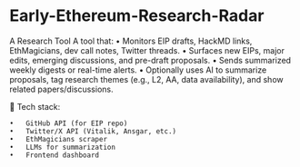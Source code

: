 # Early-Ethereum-Research-Radar
A Research Tool
A tool that:
	•	Monitors EIP drafts, HackMD links, EthMagicians, dev call notes, Twitter threads.
	•	Surfaces new EIPs, major edits, emerging discussions, and pre-draft proposals.
	•	Sends summarized weekly digests or real-time alerts.
	•	Optionally uses AI to summarize proposals, tag research themes (e.g., L2, AA, data availability), and show related papers/discussions.

🔧 Tech stack:

	•	GitHub API (for EIP repo)
	•	Twitter/X API (Vitalik, Ansgar, etc.)
	•	EthMagicians scraper
	•	LLMs for summarization
	•	Frontend dashboard 
